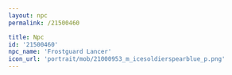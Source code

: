 ```yaml
---
layout: npc
permalink: /21500460

title: Npc
id: '21500460'
npc_name: 'Frostguard Lancer'
icon_url: 'portrait/mob/21000953_m_icesoldierspearblue_p.png'
---
```

